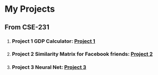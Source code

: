 # My Projects

## From CSE-231
1. ### Project 1 GDP Calculator: [Project 1](/projects/project3)
2. ### Project 2 Similarity Matrix for Facebook friends: [Project 2](/projects/python5)
3. ### Project 3 Neural Net: [Project 3](/projects/project7)